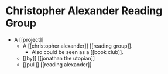# Christopher Alexander Reading Group

- A [[project]]
  - A [[christopher alexander]] [[reading group]].
    - Also could be seen as a [[book club]].
  - [[by]] [[jonathan the utopian]]
  - [[pull]] [[reading alexander]]


